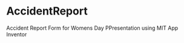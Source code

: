 AccidentReport
==============

Accident Report Form for Womens Day PPresentation using MIT App Inventor
